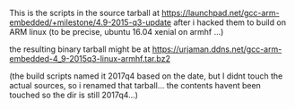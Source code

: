 This is the scripts in the source tarball
at https://launchpad.net/gcc-arm-embedded/+milestone/4.9-2015-q3-update
after i hacked them to build on ARM linux (to be precise, ubuntu 16.04 xenial on armhf ...)

the resulting binary tarball might be at https://urjaman.ddns.net/gcc-arm-embedded-4_9-2015q3-linux-armhf.tar.bz2 

(the build scripts named it 2017q4 based on the date, but I didnt touch the actual sources, so i renamed
that tarball... the contents havent been touched so the dir is still 2017q4...)
